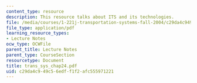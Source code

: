 ```yaml
---
content_type: resource
description: This resource talks about ITS and its technologies.
file: /media/courses/1-221j-transportation-systems-fall-2004/c29da4c949c56edff1f2afc555971221_trans_sys_chap24.pdf
file_type: application/pdf
learning_resource_types:
- Lecture Notes
ocw_type: OCWFile
parent_title: Lecture Notes
parent_type: CourseSection
resourcetype: Document
title: trans_sys_chap24.pdf
uid: c29da4c9-49c5-6edf-f1f2-afc555971221
---
```

